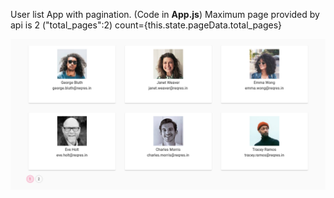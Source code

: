 User list App with pagination.  (Code in **App.js**)
Maximum page provided by api is 2 ("total_pages":2)  count={this.state.pageData.total_pages} 

<img src="/Images/userListApp.png" />
